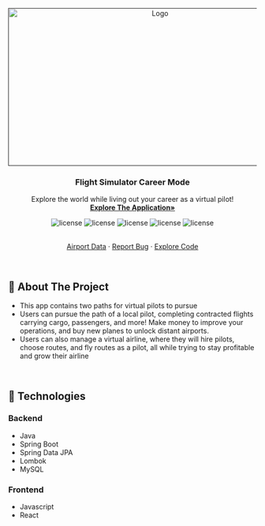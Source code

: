 <div align="center">
  <a href="">
    <img src="https://user-images.githubusercontent.com/105665813/195965037-b0ae254a-6fe7-459d-be91-b36ac37e1865.png" alt="Logo" width="600" height="320">
  </a>

  <h3 align="center">Flight Simulator Career Mode</h3>

  <p align="center">
    Explore the world while living out your career as a virtual pilot!
    <br />
    <a href="https://jackson-wozniak.github.io/MSFS2020-Random-Flight-Generator/"><strong>Explore The Application»</strong></a>
    </br>
    <p>
      <img src="https://img.shields.io/github/commit-activity/m/Jackson-Wozniak/Flight-Sim-Career-Mode" alt="license" />
      <img src="https://img.shields.io/tokei/lines/github/Jackson-Wozniak/Flight-Sim-Career-Mode" alt="license" />
      <img src="https://img.shields.io/github/issues/Jackson-Wozniak/Flight-Sim-Career-Mode" alt="license" />
      <img src="https://img.shields.io/github/license/Jackson-Wozniak/Flight-Sim-Career-Mode" alt="license" />
      <img src="https://img.shields.io/github/languages/count/Jackson-Wozniak/Flight-Sim-Career-Mode?color=brightgreen" alt="license" />
    </p> 
    <br />
    <a href="https://ourairports.com/data/">Airport Data</a>
    ·
    <a href="https://github.com/Jackson-Wozniak/Flight-Sim-Career-Mode/issues">Report Bug</a>
    ·
    <a href="https://github.com/Jackson-Wozniak/Flight-Sim-Career-Mode/backend/src">Explore Code</a>
  </p>
</div>

<br/> 
<!-- -------------------------------------------------------------------------------------------------------------------------------------------- -->

## :pencil: About The Project <a name="Overview"></a>
* This app contains two paths for virtual pilots to pursue
* Users can pursue the path of a local pilot, completing contracted flights carrying cargo, passengers, and more! Make money to improve your operations,
  and buy new planes to unlock distant airports.
* Users can also manage a virtual airline, where they will hire pilots, choose routes, and fly routes as a pilot, all while trying to stay 
  profitable and grow their airline

<br/> 
<!-- -------------------------------------------------------------------------------------------------------------------------------------------- -->

## :iphone: Technologies <a name="Technologies"></a>

### Backend
* Java
* Spring Boot
* Spring Data JPA
* Lombok
* MySQL

### Frontend
* Javascript
* React


